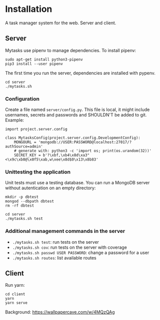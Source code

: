 # Installation

A task manager system for the web. Server and client.

## Server

Mytasks use pipenv to manage dependencies. To install pipenv:

```
sudo apt-get install python3-pipenv
pip3 install --user pipenv
```

The first time you run the server, dependencies are installed with pypenv.

```
cd server
./mytasks.sh
```

### Configuration

Create a file named `server/config.py`. This file is local, it might include
usernames, secrets and passwords and SHOULDN'T be added to git. Example:

```
import project.server.config

class MytasksConfig(project.server.config.DevelopmentConfig):
    MONGOURL = 'mongodb://USER:PASSWORD@localhost:27017/?authSource=admin'
    # generate with: python3 -c 'import os; print(os.urandom(32))'
    SECRET_KEY = b'?\xbf,\xb4\x8d\xa3"<\x9c\xb0@\x0f5\xab,w\xee\x8d$0\x13\x8b83'
```

### Unittesting the application

Unit tests must use a testing database. You can run a MongoDB server without
autentication on an empty directory:

```
mkdir -p dbtest
mongod --dbpath dbtest
rm -rf dbtest

cd server
./mytasks.sh test
```

### Additional management commands in the server

- `./mytasks.sh test`: run tests on the server
- `./mytasks.sh cov`: run tests on the server with coverage
- `./mytasks.sh passwd USER PASSWORD`: change a password for a user
- `./mytasks.sh routes`: list available routes

## Client

Run yarn:

```
cd client
yarn
yarn serve
```

Background: https://wallpapercave.com/w/4MQzQAg
